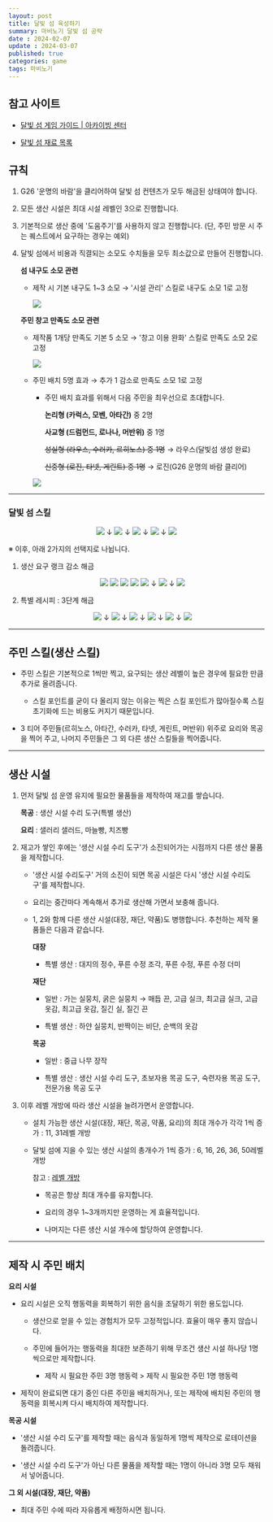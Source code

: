 ```yaml
---
layout: post
title: 달빛 섬 육성하기
summary: 마비노기 달빛 섬 공략
date : 2024-02-07
update : 2024-03-07
published: true
categories: game
tags: 마비노기
---
```


## 참고 사이트

- <a href="https://mabinogi.nexon.com/page/archive/guide_view.asp?id=4891601"  target="_blank">달빛 섬 게임 가이드 | 아카이빙 센터</a><br>

- <a href="https://docs.google.com/spreadsheets/d/1pyDEIhcaZXu8-AfSUdhOvdxuLEtTITk7AXyUaHdMsqI/edit?usp=sharing"  target="_blank">달빛 섬 재료 목록</a><br>

## 규칙

1. G26 '운명의 바람'을 클리어하여 달빛 섬 컨텐츠가 모두 해금된 상태여야 합니다.

2. 모든 생산 시설은 최대 시설 레벨인 3으로 진행합니다.

3. 기본적으로 생산 중에 '도움주기'를 사용하지 않고 진행합니다. (단, 주민 방문 시 주는 퀘스트에서 요구하는 경우는 예외)

4. 달빛 섬에서 비용과 직결되는 소모도 수치들을 모두 최소값으로 만들어 진행합니다.

	**섬 내구도 소모 관련**
	
	- 제작 시 기본 내구도 1~3 소모 → '시설 관리' 스킬로 내구도 소모 1로 고정

		<img src="/assets/MabinogiMoonlightIslandRoutine/4.png">

	**주민 창고 만족도 소모 관련**
	
	- 제작품 1개당 만족도 기본 5 소모 → '창고 이용 완화' 스킬로 만족도 소모 2로 고정

		<img src="/assets/MabinogiMoonlightIslandRoutine/7.png">
			
	- 주민 배치 5명 효과 → 추가 1 감소로 만족도 소모 1로 고정

		- 주민 배치 효과를 위해서 다음 주민을 최우선으로 초대합니다. 
		
			**논리형 (카럭스, 모벤, 아타간)** 중 2명

			**사교형 (드럼먼드, 로나나, 머반위)** 중 1명

			~~성실형 (라우스, 수러카, 르히노스) 중 1명~~ → 라우스(달빛섬 생성 완료)

			~~신중형 (로진, 타넷, 게린트) 중 1명~~ → 로진(G26 운명의 바람 클리어)

		<img src="/assets/MabinogiMoonlightIslandRoutine/1.png">

<hr>

### 달빛 섬 스킬

<div align="center">
<img src="/assets/MabinogiMoonlightIslandRoutine/4.png">
↓
<img src="/assets/MabinogiMoonlightIslandRoutine/5.png">
↓
<img src="/assets/MabinogiMoonlightIslandRoutine/6.png">
↓
<img src="/assets/MabinogiMoonlightIslandRoutine/7.png">
↓
<img src="/assets/MabinogiMoonlightIslandRoutine/8.png">
</div>

※ 이후, 아래 2가지의 선택지로 나뉩니다.

1. 생산 요구 랭크 감소 해금

	<div align="center">
	<img src="/assets/MabinogiMoonlightIslandRoutine/recipe1-1.png">
	<img src="/assets/MabinogiMoonlightIslandRoutine/recipe2-1.png">
	<img src="/assets/MabinogiMoonlightIslandRoutine/recipe3-1.png">
	<img src="/assets/MabinogiMoonlightIslandRoutine/recipe4-1.png">
	<img src="/assets/MabinogiMoonlightIslandRoutine/recipe5-1.png">
	↓
	<img src="/assets/MabinogiMoonlightIslandRoutine/12.png">
	↓
	<img src="/assets/MabinogiMoonlightIslandRoutine/11.png">
	</div>

2. 특별 레시피 : 3단계 해금

	<div align="center">
	<img src="/assets/MabinogiMoonlightIslandRoutine/recipe2-1.png">
	↓
	<img src="/assets/MabinogiMoonlightIslandRoutine/recipe2-2.png">
	↓
	<img src="/assets/MabinogiMoonlightIslandRoutine/10.png">
	↓
	<img src="/assets/MabinogiMoonlightIslandRoutine/recipe2-3.png">
	↓
	<img src="/assets/MabinogiMoonlightIslandRoutine/12.png">
	↓
	<img src="/assets/MabinogiMoonlightIslandRoutine/recipe2-4.png">
	</div>
	
<hr>

## 주민 스킬(생산 스킬)

- 주민 스킬은 기본적으로 1씩만 찍고, 요구되는 생산 레벨이 높은 경우에 필요한 만큼 추가로 올려줍니다.

	- 스킬 포인트를 굳이 다 올리지 않는 이유는 찍은 스킬 포인트가 많아질수록 스킬 초기화에 드는 비용도 커지기 때문입니다.

- 3 티어 주민들(르히노스, 아타간, 수러카, 타넷, 게린트, 머반위) 위주로 요리와 목공을 찍어 주고, 나머지 주민들은 그 외 다른 생산 스킬들을 찍어줍니다.
	
<hr>

## 생산 시설

1. 먼저 달빛 섬 운영 유지에 필요한 물품들을 제작하여 재고를 쌓습니다.

	**목공** : 생산 시설 수리 도구(특별 생산)

	**요리** : 샐러리 샐러드, 마늘빵, 치즈빵

2. 재고가 쌓인 후에는 '생산 시설 수리 도구'가 소진되어가는 시점까지 다른 생산 물품을 제작합니다. 

	- '생산 시설 수리도구' 거의 소진이 되면 목공 시설은 다시 '생산 시설 수리도구'를 제작합니다.

	- 요리는 중간마다 계속해서 추가로 생산해 가면서 보충해 줍니다.

	- 1, 2와 함께 다른 생산 시설(대장, 재단, 약품)도 병행합니다. 추천하는 제작 물품들은 다음과 같습니다.

		**대장**

		- 특별 생산 : 대지의 정수, 푸른 수정 조각, 푸른 수정, 푸른 수정 더미

		**재단**

		- 일반 : 가는 실뭉치, 굵은 실뭉치 → 매듭 끈, 고급 실크, 최고급 실크, 고급 옷감, 최고급 옷감, 질긴 실, 질긴 끈

		- 특별 생산 : 하얀 실뭉치, 반짝이는 비단, 순백의 옷감

		**목공**
		
		- 일반 : 중급 나무 장작

		- 특별 생산 : 생산 시설 수리 도구, 초보자용 목공 도구, 숙련자용 목공 도구, 전문가용 목공 도구

3. 이후 레벨 개방에 따라 생산 시설을 늘려가면서 운영합니다.

	- 설치 가능한 생산 시설(대장, 재단, 목공, 약품, 요리)의 최대 개수가 각각 1씩 증가 : 11, 31레벨 개방

	- 달빛 섬에 지을 수 있는 생산 시설의 총개수가 1씩 증가 : 6, 16, 26, 36, 50레벨 개방

		참고 : <a href="https://docs.google.com/spreadsheets/d/1pyDEIhcaZXu8-AfSUdhOvdxuLEtTITk7AXyUaHdMsqI/edit#gid=9556368"  target="_blank">레벨 개방</a><br>

		- 목공은 항상 최대 개수를 유지합니다.

		- 요리의 경우 1~3개까지만 운영하는 게 효율적입니다.

		- 나머지는 다른 생산 시설 개수에 할당하여 운영합니다.

<hr>

## 제작 시 주민 배치

**요리 시설**

- 요리 시설은 오직 행동력을 회복하기 위한 음식을 조달하기 위한 용도입니다.

	- 생산으로 얻을 수 있는 경험치가 모두 고정적입니다. 효율이 매우 좋지 않습니다.

	- 주민에 들어가는 행동력을 최대한 보존하기 위해 무조건 생산 시설 하나당 1명씩으로만 제작합니다.

		- 제작 시 필요한 주민 3명 행동력 > 제작 시 필요한 주민 1명 행동력

- 제작이 완료되면 대기 중인 다른 주민을 배치하거나, 또는 제작에 배치된 주민의 행동력을 회복시켜 다시 배치하여 제작합니다.
	
**목공 시설**

- '생산 시설 수리 도구'를 제작할 때는 음식과 동일하게 1명씩 제작으로 로테이션을 돌려줍니다.

- '생산 시설 수리 도구'가 아닌 다른 물품을 제작할 때는 1명이 아니라 3명 모두 채워서 넣어줍니다.

**그 외 시설(대장, 재단, 약품)**

- 최대 주민 수에 따라 자유롭게 배정하시면 됩니다.